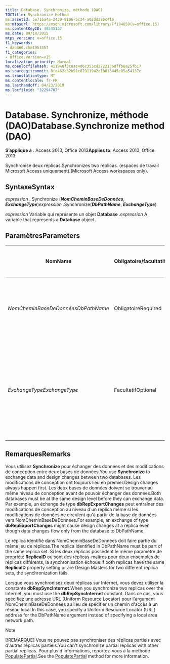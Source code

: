 ```yaml
---
title: Database. Synchronize, méthode (DAO)
TOCTitle: Synchronize Method
ms:assetid: 5e716a4a-2430-8106-5c34-a02dd28bc4f6
ms:mtpsurl: https://msdn.microsoft.com/library/Ff194659(v=office.15)
ms:contentKeyID: 48545137
ms.date: 09/18/2015
mtps_version: v=office.15
f1_keywords:
- dao360.chm1053357
f1_categories:
- Office.Version=v15
localization_priority: Normal
ms.openlocfilehash: 411948f3c0ac4d6c353cd2722136dffb6a25fb17
ms.sourcegitcommit: 8fe462c32b91c87911942c188f3445e85a54137c
ms.translationtype: MT
ms.contentlocale: fr-FR
ms.lasthandoff: 04/23/2019
ms.locfileid: "32294707"
---
```

# <a name="databasesynchronize-method-dao"></a><span data-ttu-id="1b7ce-102">Database. Synchronize, méthode (DAO)</span><span class="sxs-lookup"><span data-stu-id="1b7ce-102">Database.Synchronize method (DAO)</span></span>


<span data-ttu-id="1b7ce-103">**S’applique à** : Access 2013, Office 2013</span><span class="sxs-lookup"><span data-stu-id="1b7ce-103">**Applies to**: Access 2013, Office 2013</span></span>

<span data-ttu-id="1b7ce-104">Synchronise deux réplicas.</span><span class="sxs-lookup"><span data-stu-id="1b7ce-104">Synchronizes two replicas.</span></span> <span data-ttu-id="1b7ce-105">(espaces de travail Microsoft Access uniquement).</span><span class="sxs-lookup"><span data-stu-id="1b7ce-105">(Microsoft Access workspaces only).</span></span>

## <a name="syntax"></a><span data-ttu-id="1b7ce-106">Syntaxe</span><span class="sxs-lookup"><span data-stu-id="1b7ce-106">Syntax</span></span>

<span data-ttu-id="1b7ce-107">*expression* . Synchronize (***NomCheminBaseDeDonnées***, ***ExchangeType***)</span><span class="sxs-lookup"><span data-stu-id="1b7ce-107">*expression* .Synchronize(***DbPathName***, ***ExchangeType***)</span></span>

<span data-ttu-id="1b7ce-108">*expression* Variable qui représente un objet **Database** .</span><span class="sxs-lookup"><span data-stu-id="1b7ce-108">*expression* A variable that represents a **Database** object.</span></span>

## <a name="parameters"></a><span data-ttu-id="1b7ce-109">Paramètres</span><span class="sxs-lookup"><span data-stu-id="1b7ce-109">Parameters</span></span>

<table>
<colgroup>
<col style="width: 25%" />
<col style="width: 25%" />
<col style="width: 25%" />
<col style="width: 25%" />
</colgroup>
<thead>
<tr class="header">
<th><p><span data-ttu-id="1b7ce-110">Nom</span><span class="sxs-lookup"><span data-stu-id="1b7ce-110">Name</span></span></p></th>
<th><p><span data-ttu-id="1b7ce-111">Obligatoire/facultatif</span><span class="sxs-lookup"><span data-stu-id="1b7ce-111">Required/optional</span></span></p></th>
<th><p><span data-ttu-id="1b7ce-112">Type de données</span><span class="sxs-lookup"><span data-stu-id="1b7ce-112">Data type</span></span></p></th>
<th><p><span data-ttu-id="1b7ce-113">Description</span><span class="sxs-lookup"><span data-stu-id="1b7ce-113">Description</span></span></p></th>
</tr>
</thead>
<tbody>
<tr class="odd">
<td><p><span data-ttu-id="1b7ce-114"><em>NomCheminBaseDeDonnées</em></span><span class="sxs-lookup"><span data-stu-id="1b7ce-114"><em>DbPathName</em></span></span></p></td>
<td><p><span data-ttu-id="1b7ce-115">Obligatoire</span><span class="sxs-lookup"><span data-stu-id="1b7ce-115">Required</span></span></p></td>
<td><p><span data-ttu-id="1b7ce-116"><strong>String</strong></span><span class="sxs-lookup"><span data-stu-id="1b7ce-116"><strong>String</strong></span></span></p></td>
<td><p><span data-ttu-id="1b7ce-117">Chemin d'accès au réplica cible, avec lequel la base de données est synchronisée.</span><span class="sxs-lookup"><span data-stu-id="1b7ce-117">The path to the target replica with which database will be synchronized.</span></span></p></td>
</tr>
<tr class="even">
<td><p><span data-ttu-id="1b7ce-118"><em>ExchangeType</em></span><span class="sxs-lookup"><span data-stu-id="1b7ce-118"><em>ExchangeType</em></span></span></p></td>
<td><p><span data-ttu-id="1b7ce-119">Facultatif</span><span class="sxs-lookup"><span data-stu-id="1b7ce-119">Optional</span></span></p></td>
<td><p><span data-ttu-id="1b7ce-120"><strong>Variant</strong></span><span class="sxs-lookup"><span data-stu-id="1b7ce-120"><strong>Variant</strong></span></span></p></td>
<td><p><span data-ttu-id="1b7ce-121">Constante <strong><a href="synchronizetypeenum-enumeration-dao.md">SynchronizeTypeEnum</a></strong> indiquant la direction dans laquelle synchroniser les modifications entre les deux bases de données.</span><span class="sxs-lookup"><span data-stu-id="1b7ce-121">A <strong><a href="synchronizetypeenum-enumeration-dao.md">SynchronizeTypeEnum</a></strong> constant indicating which direction to synchronize changes between the two databases.</span></span></p></td>
</tr>
</tbody>
</table>


## <a name="remarks"></a><span data-ttu-id="1b7ce-122">Remarques</span><span class="sxs-lookup"><span data-stu-id="1b7ce-122">Remarks</span></span>

<span data-ttu-id="1b7ce-123">Vous utilisez **Synchronize** pour échanger des données et des modifications de conception entre deux bases de données.</span><span class="sxs-lookup"><span data-stu-id="1b7ce-123">You use **Synchronize** to exchange data and design changes between two databases.</span></span> <span data-ttu-id="1b7ce-124">Les modifications de conception ont toujours lieu en premier.</span><span class="sxs-lookup"><span data-stu-id="1b7ce-124">Design changes always happen first.</span></span> <span data-ttu-id="1b7ce-125">Les deux bases de données doivent se trouver au même niveau de conception avant de pouvoir échanger des données.</span><span class="sxs-lookup"><span data-stu-id="1b7ce-125">Both databases must be at the same design level before they can exchange data.</span></span> <span data-ttu-id="1b7ce-126">Par exemple, un échange de type **dbRepExportChanges** peut entraîner des modifications de conception au niveau d'un réplica même si les modifications de données ne circulent qu'à partir de la base de données vers NomCheminBaseDeDonnées.</span><span class="sxs-lookup"><span data-stu-id="1b7ce-126">For example, an exchange of type **dbRepExportChanges** might cause design changes at a replica even though data changes flow only from the database to DbPathName.</span></span>

<span data-ttu-id="1b7ce-127">Le réplica identifié dans NomCheminBaseDeDonnées doit faire partie du même jeu de réplicas.</span><span class="sxs-lookup"><span data-stu-id="1b7ce-127">The replica identified in DbPathName must be part of the same replica set.</span></span> <span data-ttu-id="1b7ce-128">Si les deux réplicas possèdent le même paramètre de propriété **ReplicaID** ou sont des réplicas-maîtres pour deux ensembles de réplicas différents, la synchronisation échoue.</span><span class="sxs-lookup"><span data-stu-id="1b7ce-128">If both replicas have the same **ReplicaID** property setting or are Design Masters for two different replica sets, the synchronization fails.</span></span>

<span data-ttu-id="1b7ce-129">Lorsque vous synchronisez deux réplicas sur Internet, vous devez utiliser la constante **dbRepSyncInternet**.</span><span class="sxs-lookup"><span data-stu-id="1b7ce-129">When you synchronize two replicas over the Internet, you must use the **dbRepSyncInternet** constant.</span></span> <span data-ttu-id="1b7ce-130">Dans ce cas, vous spécifiez une adresse URL (Uniform Resource Locator) pour l'argument NomCheminBaseDeDonnées au lieu de spécifier un chemin d'accès à un réseau local.</span><span class="sxs-lookup"><span data-stu-id="1b7ce-130">In this case, you specify a Uniform Resource Locator (URL) address for the DbPathName argument instead of specifying a local area network path.</span></span>


> [!NOTE]
> <span data-ttu-id="1b7ce-131">[!REMARQUE] Vous ne pouvez pas synchroniser des réplicas partiels avec d'autres réplicas partiels.</span><span class="sxs-lookup"><span data-stu-id="1b7ce-131">You can't synchronize partial replicas with other partial replicas.</span></span> <span data-ttu-id="1b7ce-132">Pour plus d'informations, reportez-vous à la méthode [PopulatePartial](database-populatepartial-method-dao.md).</span><span class="sxs-lookup"><span data-stu-id="1b7ce-132">See the [PopulatePartial](database-populatepartial-method-dao.md) method for more information.</span></span>


